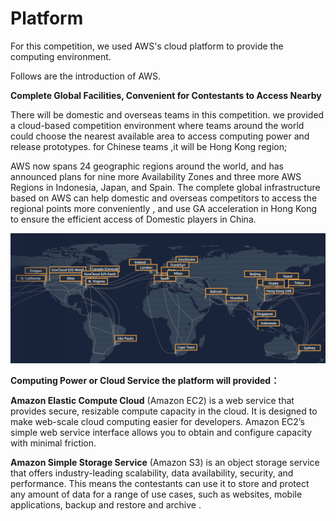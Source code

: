 # Platform

For this competition, we used AWS's cloud platform to provide the computing environment.

Follows are the introduction of AWS.

**Complete Global Facilities, Convenient for Contestants to Access Nearby**

There will be domestic and overseas teams in this competition. we provided a cloud-based competition environment where teams around the world could choose the nearest available area to access computing power and release prototypes. for Chinese teams ,it will be Hong Kong region;

AWS now spans 24 geographic regions around the world, and has announced plans for nine more Availability Zones and three more AWS Regions in Indonesia, Japan, and Spain. The complete global infrastructure based on AWS can help domestic and overseas competitors to access the regional points more conveniently , and use GA acceleration in Hong Kong to ensure the efficient access of Domestic players in China.

![AWS Global Cloud Infrastructure](../../.gitbook/assets/image%20%2871%29.png)

**Computing Power or Cloud Service the platform will provided：**

**Amazon Elastic Compute Cloud** \(Amazon EC2\) is a web service that provides secure, resizable compute capacity in the cloud. It is designed to make web-scale cloud computing easier for developers. Amazon EC2’s simple web service interface allows you to obtain and configure capacity with minimal friction.

**Amazon Simple Storage Service** \(Amazon S3\) is an object storage service that offers industry-leading scalability, data availability, security, and performance. This means the contestants can use it to store and protect any amount of data for a range of use cases, such as websites, mobile applications, backup and restore and archive .



